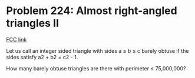 # Problem 224: Almost right-angled triangles II

[FCC link](https://www.freecodecamp.org/learn/coding-interview-prep/project-euler/problem-224-almost-right-angled-triangles-ii)

Let us call an integer sided triangle with sides a ≤ b ≤ c barely obtuse if the
sides satisfy a2 + b2 = c2 - 1.

How many barely obtuse triangles are there with perimeter ≤ 75,000,000?
